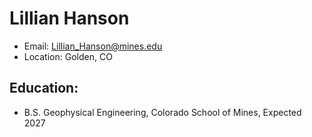 
# Lillian Hanson
- Email: Lillian_Hanson@mines.edu
- Location: Golden, CO

## Education:
- B.S. Geophysical Engineering, Colorado School of Mines, Expected 2027


